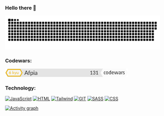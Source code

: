 <h3>Hello there 👋</h3>
<p align="center">
 <img width="600" src="github-snake.svg" alt="snake"/>
</p>

### Codewars:
<p align="left">
 <img width="400" src="small.svg" alt="codewars"/>
</p>

### Technology:
[![JavaScript](https://img.shields.io/badge/-JavaScript-black?style=for-the-badge&logo=javascript)]()
[![HTML](https://img.shields.io/badge/-HTML-black?style=for-the-badge&logo=html5)]()
[![Tailwind](https://img.shields.io/badge/-Tailwind-black?style=for-the-badge&logo=tailwindcss&logoColor=#06B6D4)]()
[![GIT](https://img.shields.io/badge/-git-black?style=for-the-badge&logo=git&logoColor=#F05032)]()
[![SASS](https://img.shields.io/badge/-sass-black?style=for-the-badge&logo=sass&logoColor=#CC6699)]()
[![CSS](https://img.shields.io/badge/-CSS-black?style=for-the-badge&logo=css3&logoColor=blue)]()


[![Activity graph](https://github-readme-activity-graph.vercel.app/graph?username=Afpia&custom_title=Afpia%20Graph&theme=high-contrast)]()
